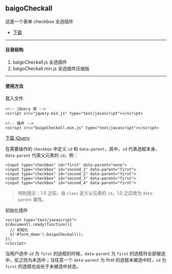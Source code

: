 ## baigoCheckall

这是一个表单 checkbox 全选插件

* [下载](https://github.com/baigoStudio/ginkgo/tree/master/public/static/lib/baigoCheckall/)

----------

#### 目录结构

1. baigoCheckall.js 全选插件
2. baigoCheckall.min.js 全选插件压缩版

----------

#### 使用方法

载入文件

``` markup
<!-- jQuery 库 -->
<script src="jquery.min.js" type="text/javascript"></script>

<!-- 插件 -->
<script src="baigoCheckall.min.js" type="text/javascript"></script>
```

[下载 jQuery](http://www.jquery.com)

在需要操作的 `checkbox` 中定义 `id` 和 `data-parent`，其中，`id` 代表选框本身，`data-parent` 代表父元素的 `id`，例：

``` markup
<input type="checkbox" id="first" data-parent="none">
<input type="checkbox" id="second_1" data-parent="first">
<input type="checkbox" id="second_2" data-parent="first">
<input type="checkbox" id="second_3" data-parent="first">
<input type="checkbox" id="second_4" data-parent="first">
```

> 特别提示：1.0 之前，由 `class` 定义父元素的 `id`，1.0 之后改为 `data-parent` 属性。

初始化插件

``` markup
<script type="text/javascript">
$(document).ready(function(){
  // 初始化
  $('#form_demo').baigoCheckall();
});
</script>
```

当用户选中 `id` 为 `first` 的选框的时候，`data-parent` 为 `first` 的选框将全部被选中，反之则为未选中；当任意一个 `data-parent` 为 first 的选框未被选中时，`id` 为 `first` 的选框也会处于未被选中状态。
